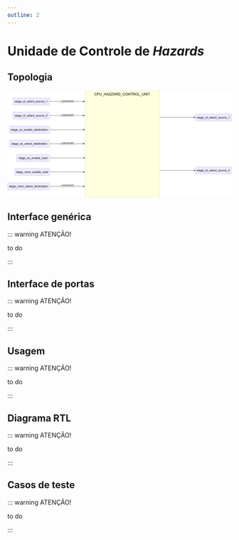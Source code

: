 ```yaml
---
outline: 2
---
```


# Unidade de Controle de _Hazards_

## Topologia

![alt text](/public/images/reference/report_components/cpu_hazard_control_unit.drawio.svg)

## Interface genérica

::: warning ATENÇÃO!

to do

:::

## Interface de portas

::: warning ATENÇÃO!

to do

:::

## Usagem

::: warning ATENÇÃO!

to do

:::

## Diagrama RTL

::: warning ATENÇÃO!

to do

:::

## Casos de teste

::: warning ATENÇÃO!

to do

:::
